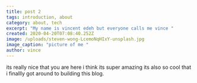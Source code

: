 ```yaml
---
title: post 2
tags: introduction, about
category: about, tech
excerpt: "My name is vincent edeh but everyone calls me vince "
created: 2020-04-20T07:08:40.252Z
image: /uploads/steven-wong-LcemoNqHIxY-unsplash.jpg
image_caption: "picture of me "
author: vince
---
```

its really nice that you are here i think its super amazing its also so cool that i finallly got around to building this blog.